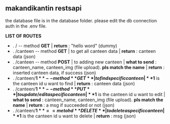 ## makandikantin restsapi
the database file is in the database folder. please edit the db connection auth in the .env file.

**LIST OF ROUTES**
- . / -- method **GET** | **return** : "hello word" (dummy)
- . /canteen -- method **GET** | to get all canteen data | **return** : canteen data (json)
- . /canteen -- method **POST** | to adding new canteen | **what to send** : canteen_name, canteen_img (file upload). **pls match the name** | **return** : inserted canteen data, if success (json)
- . /canteen/**$1** -- method **GET** | to find specific canteen | **$1** is the canteen id u want to find | **return** : canteen data (json)
- . /canteen/**$1** -- method **PUT** | to update/edit a specific canteen | **$1** is the canteen id u want to edit | **what to send** : canteen_name, canteen_img (file upload). **pls match the name** | **return** : a msg if succeeded or not (json)
- . /canteen/**$1** == metohd **DELETE** | to delete a specific canteen | **$1** is the canteen id u want to delete | **return** : msg (json)
